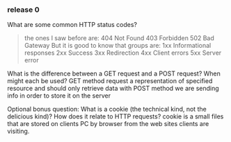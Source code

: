 ### release 0

What are some common HTTP status codes?
> the ones I saw before are: 
404 Not Found
403 Forbidden
502 Bad Gateway
But it is good to know that groups are:
1xx Informational responses
2xx Success
3xx Redirection
4xx Client errors
5xx Server error


What is the difference between a GET request and a POST request? When might each be used?
GET method request a representation of specified resource and should only retrieve data
with POST method we are sending info in order to store it on the server

Optional bonus question: What is a cookie (the technical kind, not the delicious kind)? How does it relate to HTTP requests?
cookie is a small files that are stored on clients PC by browser from the web sites clients are visiting.